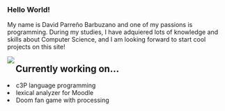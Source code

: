 ### Hello World!

My name is David Parreño Barbuzano and one of my passions is programming.
During my studies, I have adquiered lots of knowledge and skills about Computer
Science, and I am looking forward to start cool projects on this site!

<img src="https://github-readme-stats.vercel.app/api/top-langs/?username=losedavidpb&layout=compact" align="left"/>

<p align="right">
  <h2>Currently working on...</h2>
  <li>c3P language programming </li>
  <li>lexical analyzer for Moodle</li>
  <li>Doom fan game with processing</li>
</p>
